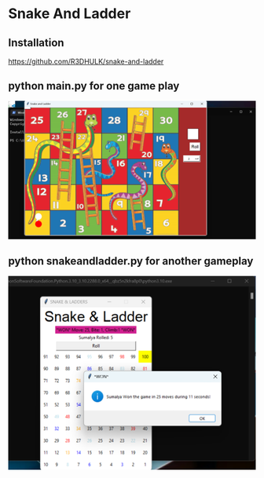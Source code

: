 # Snake And Ladder 
##
## Installation 
https://github.com/R3DHULK/snake-and-ladder

## python main.py for one game play  
![](Snake%20and%20Ladder.png)
## python snakeandladder.py for another gameplay 
![](snakeandladder.png)